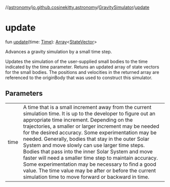 //[astronomy](../../../index.md)/[io.github.cosinekitty.astronomy](../index.md)/[GravitySimulator](index.md)/[update](update.md)

# update

fun [update](update.md)(time: [Time](../-time/index.md)): [Array](https://kotlinlang.org/api/latest/jvm/stdlib/kotlin/-array/index.html)&lt;[StateVector](../-state-vector/index.md)&gt;

Advances a gravity simulation by a small time step.

Updates the simulation of the user-supplied small bodies to the time indicated by the time parameter. Retuns an updated array of state vectors for the small bodies. The positions and velocities in the returned array are referenced to the originBody that was used to construct this simulator.

## Parameters

| | |
|---|---|
| time | A time that is a small increment away from the current simulation time. It is up to the developer to figure out an appropriate time increment. Depending on the trajectories, a smaller or larger increment may be needed for the desired accuracy. Some experimentation may be needed. Generally, bodies that stay in the outer Solar System and move slowly can use larger time steps.  Bodies that pass into the inner Solar System and move faster will need a smaller time step to maintain accuracy. Some experimentation may be necessary to find a good value. The time value may be after or before the current simulation time to move forward or backward in time. |
